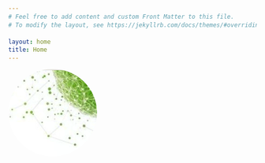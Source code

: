 ```yaml
---
# Feel free to add content and custom Front Matter to this file.
# To modify the layout, see https://jekyllrb.com/docs/themes/#overriding-theme-defaults

layout: home
title: Home
---
```


<img src="/assets/images/home.png" style="border-radius: 50%;" alt="Blog Logo">
